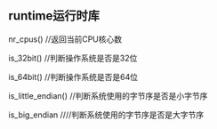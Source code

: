 ## runtime运行时库



nr_cpus()	//返回当前CPU核心数

is_32bit()	//判断操作系统是否是32位

is_64bit()	//判断操作系统是否是64位

is_little_endian()	//判断系统使用的字节序是否是小字节序

is_big_endian	////判断系统使用的字节序是否是大字节序